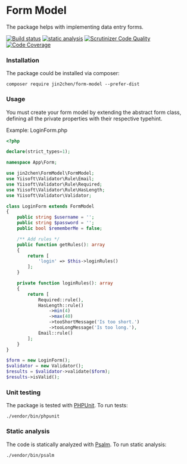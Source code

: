 # Form Model

The package helps with implementing data entry forms.

[![Build status](https://github.com/jin2chen/form-model/workflows/build/badge.svg)](https://github.com/jin2chen/form-model/actions?query=workflow%3Abuild)
[![static analysis](https://github.com/jin2chen/form-model/workflows/static%20analysis/badge.svg)](https://github.com/jin2chen/form-model/actions?query=workflow%3A%22static+analysis%22)
[![Scrutinizer Code Quality](https://scrutinizer-ci.com/g/jin2chen/form-model/badges/quality-score.png?b=master)](https://scrutinizer-ci.com/g/jin2chen/form-model/?branch=master)
[![Code Coverage](https://scrutinizer-ci.com/g/jin2chen/form-model/badges/coverage.png?b=master)](https://scrutinizer-ci.com/g/jin2chen/form-model/?branch=master)

### Installation

The package could be installed via composer:

```shell
composer require jin2chen/form-model --prefer-dist
```

### Usage

You must create your form model by extending the abstract form class, defining all the private properties with their
respective typehint.

Example: LoginForm.php

```php
<?php

declare(strict_types=1);

namespace App\Form;

use jin2chen\FormModel\FormModel;
use Yiisoft\Validator\Rule\Email;
use Yiisoft\Validator\Rule\Required;
use Yiisoft\Validator\Rule\HasLength;
use Yiisoft\Validator\Validator;

class LoginForm extends FormModel
{
    public string $username = '';
    public string $password = '';
    public bool $rememberMe = false;

    /** Add rules */
    public function getRules(): array
    {
        return [
            'login' => $this->loginRules()
        ];
    }

    private function loginRules(): array
    {
        return [
            Required::rule(),
            HasLength::rule()
                ->min(4)
                ->max(40)
                ->tooShortMessage('Is too short.')
                ->tooLongMessage('Is too long.'),
            Email::rule()
        ];
    }
}

$form = new LoginForm();
$validator = new Validator();
$results = $validator->validate($form);
$results->isValid();
```

### Unit testing

The package is tested with [PHPUnit](https://phpunit.de/). To run tests:

```shell
./vendor/bin/phpunit
```

### Static analysis

The code is statically analyzed with [Psalm](https://psalm.dev/). To run static analysis:

```shell
./vendor/bin/psalm
```
